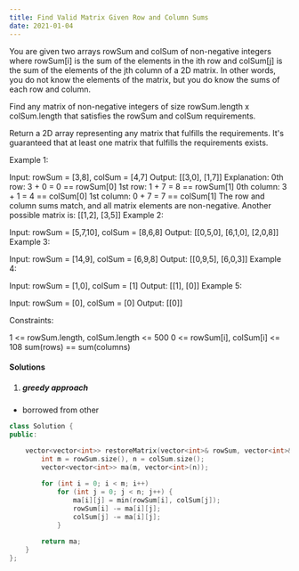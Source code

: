 ```yaml
---
title: Find Valid Matrix Given Row and Column Sums
date: 2021-01-04
---
```

You are given two arrays rowSum and colSum of non-negative integers where rowSum[i] is the sum of the elements in the ith row and colSum[j] is the sum of the elements of the jth column of a 2D matrix. In other words, you do not know the elements of the matrix, but you do know the sums of each row and column.

Find any matrix of non-negative integers of size rowSum.length x colSum.length that satisfies the rowSum and colSum requirements.

Return a 2D array representing any matrix that fulfills the requirements. It's guaranteed that at least one matrix that fulfills the requirements exists.

 

Example 1:

Input: rowSum = [3,8], colSum = [4,7]
Output: [[3,0],
         [1,7]]
Explanation:
0th row: 3 + 0 = 0 == rowSum[0]
1st row: 1 + 7 = 8 == rowSum[1]
0th column: 3 + 1 = 4 == colSum[0]
1st column: 0 + 7 = 7 == colSum[1]
The row and column sums match, and all matrix elements are non-negative.
Another possible matrix is: [[1,2],
                             [3,5]]
Example 2:

Input: rowSum = [5,7,10], colSum = [8,6,8]
Output: [[0,5,0],
         [6,1,0],
         [2,0,8]]
Example 3:

Input: rowSum = [14,9], colSum = [6,9,8]
Output: [[0,9,5],
         [6,0,3]]
Example 4:

Input: rowSum = [1,0], colSum = [1]
Output: [[1],
         [0]]
Example 5:

Input: rowSum = [0], colSum = [0]
Output: [[0]]
 

Constraints:

1 <= rowSum.length, colSum.length <= 500
0 <= rowSum[i], colSum[i] <= 108
sum(rows) == sum(columns)


#### Solutions

1. ##### greedy approach

- borrowed from other

```cpp
class Solution {
public:

    vector<vector<int>> restoreMatrix(vector<int>& rowSum, vector<int>& colSum) {
        int m = rowSum.size(), n = colSum.size();
        vector<vector<int>> ma(m, vector<int>(n));
        
        for (int i = 0; i < m; i++)
            for (int j = 0; j < n; j++) {
                ma[i][j] = min(rowSum[i], colSum[j]);
                rowSum[i] -= ma[i][j];
                colSum[j] -= ma[i][j];
            }
        
        return ma;
    }
};
```